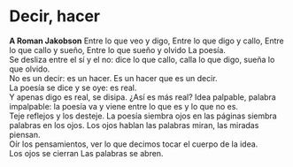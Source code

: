 <!DOCTYPE html>
<head>
                <title>5 poemas de Octavio Paz</title>
</head>
 <body>
                 <h1>Decir, hacer</h1>
                 <p><strong>A Roman Jakobson</strong>
                     Entre lo que veo y digo,
                     Entre lo que digo y callo,
                     Entre lo que callo y sueño,
                     Entre lo que sueño y olvido
                     La poesía.
                     <br>
                     Se desliza entre el sí y el no:
                     dice
                     lo que callo,
                     calla
                     lo que digo,
                     sueña
                     lo que olvido.
                     <br>
                     No es un decir:
                     es un hacer.
                     Es un hacer
                     que es un decir.
                     <br>
                     La poesía
                     se dice y se oye:
                     es real.
                     <br>
                     Y apenas digo
                     es real,
                     se disipa.
                     ¿Así es más real?
                     Idea palpable,
                     palabra
                     impalpable:
                     la poesía
                     va y viene
                     entre lo que es
                     y lo que no es.
                     <br>
                     Teje reflejos
                     y los desteje.
                     La poesía
                     siembra ojos en las páginas
                     siembra palabras en los ojos.
                     Los ojos hablan
                     las palabras miran,
                     las miradas piensan.
                     <br>
                      Oír
                      los pensamientos,
                      ver
                      lo que decimos
                      tocar
                      el cuerpo
                      de la idea.
                     <br>
                      Los ojos
                      se cierran
                      Las palabras se abren.</em>
                     </body>
</html>

